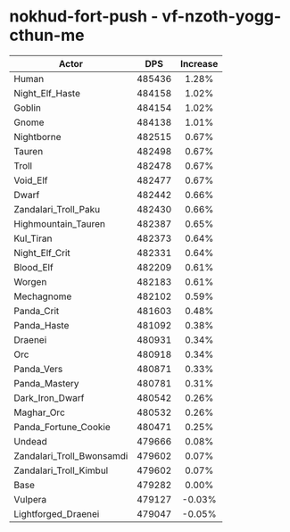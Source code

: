 # nokhud-fort-push - vf-nzoth-yogg-cthun-me
| Actor | DPS | Increase |
|---|:---:|:---:|
|Human|485436|1.28%|
|Night_Elf_Haste|484158|1.02%|
|Goblin|484154|1.02%|
|Gnome|484138|1.01%|
|Nightborne|482515|0.67%|
|Tauren|482498|0.67%|
|Troll|482478|0.67%|
|Void_Elf|482477|0.67%|
|Dwarf|482442|0.66%|
|Zandalari_Troll_Paku|482430|0.66%|
|Highmountain_Tauren|482387|0.65%|
|Kul_Tiran|482373|0.64%|
|Night_Elf_Crit|482331|0.64%|
|Blood_Elf|482209|0.61%|
|Worgen|482183|0.61%|
|Mechagnome|482102|0.59%|
|Panda_Crit|481603|0.48%|
|Panda_Haste|481092|0.38%|
|Draenei|480931|0.34%|
|Orc|480918|0.34%|
|Panda_Vers|480871|0.33%|
|Panda_Mastery|480781|0.31%|
|Dark_Iron_Dwarf|480542|0.26%|
|Maghar_Orc|480532|0.26%|
|Panda_Fortune_Cookie|480471|0.25%|
|Undead|479666|0.08%|
|Zandalari_Troll_Bwonsamdi|479602|0.07%|
|Zandalari_Troll_Kimbul|479602|0.07%|
|Base|479282|0.00%|
|Vulpera|479127|-0.03%|
|Lightforged_Draenei|479047|-0.05%|
